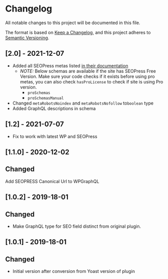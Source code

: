 # Changelog

All notable changes to this project will be documented in this file.

The format is based on [Keep a Changelog](https://keepachangelog.com/en/1.0.0/),
and this project adheres to [Semantic Versioning](https://semver.org/spec/v2.0.0.html).

## [2.0] - 2021-12-07
- Added all SEOPress metas listed [in their documentation](https://www.seopress.org/support/guides/list-of-all-post-metas-generated-by-seopress/)
	- *NOTE:* Below schemas are available if the site has SEOPress Free Version. Make sure your code checks if it exists before using pro metas, you can also check `hasProLicense` to check if site is using Pro version.
		- `proSchemas`
	  - `proSchemasManual`
- Changed `metaRobotsNoindex` and `metaRobotsNofollow` to`boolean` type
- Added GraphQL descriptions in schema

## [1.2] - 2021-07-07
- Fix to work with latest WP and SEOPress

## [1.1.0] - 2020-12-02

## Changed

Add SEOPRESS Canonical Url to WPGraphQL

## [1.0.2] - 2019-18-01

## Changed

- Make GraphQL type for SEO field distinct from original plugin.

## [1.0.1] - 2019-18-01

## Changed

- Initial version after conversion from Yoast version of plugin

